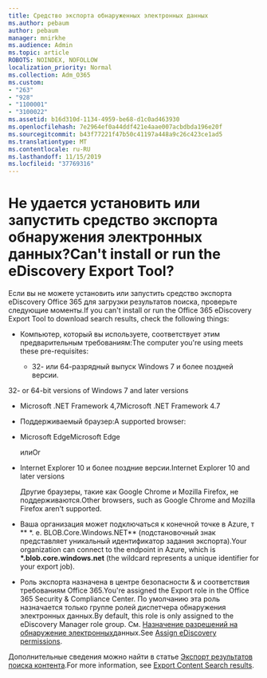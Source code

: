 ```yaml
---
title: Средство экспорта обнаруженных электронных данных
ms.author: pebaum
author: pebaum
manager: mnirkhe
ms.audience: Admin
ms.topic: article
ROBOTS: NOINDEX, NOFOLLOW
localization_priority: Normal
ms.collection: Adm_O365
ms.custom:
- "263"
- "928"
- "1100001"
- "3100022"
ms.assetid: b16d310d-1134-4959-be68-d1c0ad463930
ms.openlocfilehash: 7e2964ef0a44ddf421e4aae007acbdbda196e20f
ms.sourcegitcommit: b43f77221f47b50c41197a448a9c26c423ce1ad5
ms.translationtype: MT
ms.contentlocale: ru-RU
ms.lasthandoff: 11/15/2019
ms.locfileid: "37769316"
---
```

# <a name="cant-install-or-run-the-ediscovery-export-tool"></a><span data-ttu-id="d5062-102">Не удается установить или запустить средство экспорта обнаружения электронных данных?</span><span class="sxs-lookup"><span data-stu-id="d5062-102">Can't install or run the eDiscovery Export Tool?</span></span>

<span data-ttu-id="d5062-103">Если вы не можете установить или запустить средство экспорта eDiscovery Office 365 для загрузки результатов поиска, проверьте следующие моменты.</span><span class="sxs-lookup"><span data-stu-id="d5062-103">If you can't install or run the Office 365 eDiscovery Export Tool to download search results, check the following things:</span></span>
  
- <span data-ttu-id="d5062-104">Компьютер, который вы используете, соответствует этим предварительным требованиям:</span><span class="sxs-lookup"><span data-stu-id="d5062-104">The computer you're using meets these pre-requisites:</span></span>

  - <span data-ttu-id="d5062-105">32- или 64-разрядный выпуск Windows 7 и более поздней версии.


</span><span class="sxs-lookup"><span data-stu-id="d5062-105">32- or 64-bit versions of Windows 7 and later versions</span></span>

  - <span data-ttu-id="d5062-106">Microsoft .NET Framework 4,7</span><span class="sxs-lookup"><span data-stu-id="d5062-106">Microsoft .NET Framework 4.7</span></span>

  - <span data-ttu-id="d5062-107">Поддерживаемый браузер:</span><span class="sxs-lookup"><span data-stu-id="d5062-107">A supported browser:</span></span>

  - <span data-ttu-id="d5062-108">Microsoft Edge</span><span class="sxs-lookup"><span data-stu-id="d5062-108">Microsoft Edge</span></span>

    <span data-ttu-id="d5062-109">или</span><span class="sxs-lookup"><span data-stu-id="d5062-109">Or</span></span>

  - <span data-ttu-id="d5062-110">Internet Explorer 10 и более поздние версии.</span><span class="sxs-lookup"><span data-stu-id="d5062-110">Internet Explorer 10 and later versions</span></span>

    <span data-ttu-id="d5062-111">Другие браузеры, такие как Google Chrome и Mozilla Firefox, не поддерживаются.</span><span class="sxs-lookup"><span data-stu-id="d5062-111">Other browsers, such as Google Chrome and Mozilla Firefox aren't supported.</span></span>

- <span data-ttu-id="d5062-112">Ваша организация может подключаться к конечной точке в Azure, т \*\* \*. е. BLOB.Core.Windows.NET\*\* (подстановочный знак представляет уникальный идентификатор задания экспорта).</span><span class="sxs-lookup"><span data-stu-id="d5062-112">Your organization can connect to the endpoint in Azure, which is **\*.blob.core.windows.net** (the wildcard represents a unique identifier for your export job).</span></span>

- <span data-ttu-id="d5062-113">Роль экспорта назначена в центре безопасности &amp; и соответствия требованиям Office 365.</span><span class="sxs-lookup"><span data-stu-id="d5062-113">You're assigned the Export role in the Office 365 Security &amp; Compliance Center.</span></span> <span data-ttu-id="d5062-114">По умолчанию эта роль назначается только группе ролей диспетчера обнаружения электронных данных.</span><span class="sxs-lookup"><span data-stu-id="d5062-114">By default, this role is only assigned to the eDiscovery Manager role group.</span></span> <span data-ttu-id="d5062-115">См. [Назначение разрешений на обнаружение электронных](https://docs.microsoft.com/office365/securitycompliance/assign-ediscovery-permissions)данных.</span><span class="sxs-lookup"><span data-stu-id="d5062-115">See [Assign eDiscovery permissions](https://docs.microsoft.com/office365/securitycompliance/assign-ediscovery-permissions).</span></span>

<span data-ttu-id="d5062-116">Дополнительные сведения можно найти в статье [Экспорт результатов поиска контента](https://docs.microsoft.com/office365/securitycompliance/export-search-results).</span><span class="sxs-lookup"><span data-stu-id="d5062-116">For more information, see [Export Content Search results](https://docs.microsoft.com/office365/securitycompliance/export-search-results).</span></span>
  